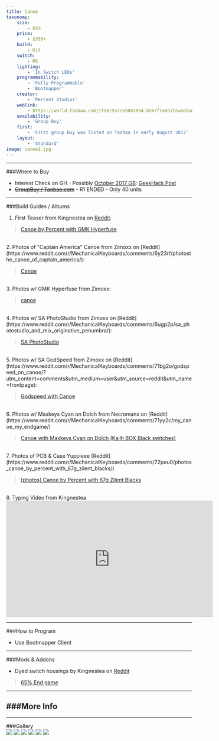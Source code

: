```yaml
---
title: Canoe
taxonomy:
    size:
        - 65%
    price:
        - $350+
    build:
        - Kit
    switch:
        - MX
    lighting:
        - 'In Switch LEDs'
    programmability:
        - 'Fully Programmable'
        - 'Bootmapper'
    creator:
        - 'Percent Studios'
    weblink:
        - https://world.taobao.com/item/557265083694.htm?fromSite=main&spm=a1z10.3-c.w4002-15243948423.31.3ff19e11HGuPFj
    availability:
        - 'Group Buy'
    first:
        - 'First group buy was listed on Taobao in early August 2017'
    layout:
        - 'Standard'
image: canoe1.jpg
---
```


<a name="buy"></a>

---

###Where to Buy
- Interest Check on GH - Possibly [October 2017 GB](https://geekhack.org/index.php?topic=91559.msg2495062#msg2495062): [GeekHack Post](https://geekhack.org/index.php?topic=91559.0)
- ~~[GroupBuy / Taobao.com](https://world.taobao.com/item/557265083694.htm?fromSite=main&spm=a1z10.3-c.w4002-15243948423.31.3ff19e11HGuPFj)~~ - R1 ENDED - Only 40 units

<a name="albums"></a>

---

###Build Guides / Albums
1. First Teaser from Kingnestea on [Reddit](https://www.reddit.com/r/MechanicalKeyboards/comments/6o09qz/canoe_by_percent_with_gmk_hyperfuse/):
<blockquote class="imgur-embed-pub" lang="en" data-id="a/FI8ps"><a href="//imgur.com/FI8ps">Canoe by Percent with GMK Hyperfuse</a></blockquote><script async src="//s.imgur.com/min/embed.js" charset="utf-8"></script><br>
2. Photos of "Captain America" Canoe from Zimoxx on [Reddit](https://www.reddit.com/r/MechanicalKeyboards/comments/6y23rf/photosthe_canoe_of_captain_america/):
<blockquote class="imgur-embed-pub" lang="en" data-id="a/FMhCJ"><a href="//imgur.com/FMhCJ">Canoe</a></blockquote><script async src="//s.imgur.com/min/embed.js" charset="utf-8"></script><br>
3. Photos w/ GMK Hyperfuse from Zimoxx:
<blockquote class="imgur-embed-pub" lang="en" data-id="a/LMc8D"><a href="//imgur.com/LMc8D">canoe</a></blockquote><script async src="//s.imgur.com/min/embed.js" charset="utf-8"></script><br>
4. Photos w/ SA PhotoStudio from Zimoxx on [Reddit](https://www.reddit.com/r/MechanicalKeyboards/comments/6ugp2p/sa_photostudio_and_mix_originative_penumbra/):
<blockquote class="imgur-embed-pub" lang="en" data-id="a/WM0Qo"><a href="//imgur.com/WM0Qo">SA PhotoStudio </a></blockquote><script async src="//s.imgur.com/min/embed.js" charset="utf-8"></script><br>
5. Photos w/ SA GodSpeed from Zimoxx on [Reddit](https://www.reddit.com/r/MechanicalKeyboards/comments/71bg2o/godspeed_on_canoe/?utm_content=comments&utm_medium=user&utm_source=reddit&utm_name=frontpage):
<blockquote class="imgur-embed-pub" lang="en" data-id="a/tj3sB"><a href="//imgur.com/tj3sB">Godspeed with Canoe</a></blockquote><script async src="//s.imgur.com/min/embed.js" charset="utf-8"></script><br>
6. Photos w/ Maxkeys Cyan on Dolch from Necromanx on [Reddit](https://www.reddit.com/r/MechanicalKeyboards/comments/71yy2c/my_canoe_my_endgame/)
<blockquote class="imgur-embed-pub" lang="en" data-id="a/87KtO"><a href="//imgur.com/87KtO">Canoe with Maxkeys Cyan on Dolch (Kailh BOX Black switches)</a></blockquote><script async src="//s.imgur.com/min/embed.js" charset="utf-8"></script><br>
7. Photos of PCB &amp; Case Yuppieee [Reddit](https://www.reddit.com/r/MechanicalKeyboards/comments/72peu0/photos_canoe_by_percent_with_67g_zilent_blacks/)
<blockquote class="imgur-embed-pub" lang="en" data-id="a/PQkL7"><a href="//imgur.com/PQkL7">[photos] Canoe by Percent with 67g Zilent Blacks</a></blockquote><script async src="//s.imgur.com/min/embed.js" charset="utf-8"></script><br>
8. Typing Video from Kingnestea
<iframe width="560" height="315" src="https://www.youtube.com/embed/d8PPow1r5iY?rel=0" frameborder="0" allowfullscreen></iframe>


<a name="program"></a>

---

###How to Program
- Use Bootmapper Client

<a name="mods"></a>

---

###Mods &amp; Addons
- Dyed switch housings by Kingnestea on [Reddit](https://www.reddit.com/r/MechanicalKeyboards/comments/6z1qy1/65_end_game/)
<blockquote class="imgur-embed-pub" lang="en" data-id="a/kqH0p"><a href="//imgur.com/kqH0p">65% End game</a></blockquote><script async src="//s.imgur.com/min/embed.js" charset="utf-8"></script>

<a name="misc"></a>

---

###More Info
- 

<a name="gallery"></a>

---

###Gallery  
![](canoe1.jpg)
![](canoe2.jpg)
![](canoe3.jpg)
![](canoe4.jpg)
![](canoe5.jpg)
![](canoe6.jpg)